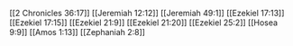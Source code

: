 [[2 Chronicles 36:17]]
[[Jeremiah 12:12]]
[[Jeremiah 49:1]]
[[Ezekiel 17:13]]
[[Ezekiel 17:15]]
[[Ezekiel 21:9]]
[[Ezekiel 21:20]]
[[Ezekiel 25:2]]
[[Hosea 9:9]]
[[Amos 1:13]]
[[Zephaniah 2:8]]
